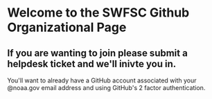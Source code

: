 # Welcome to the SWFSC Github Organizational Page
## If you are wanting to join please submit a helpdesk ticket and we'll inivte you in.
You'll want to already have a GitHub account associated with your @noaa.gov email address and using GitHub's 2 factor authentication.
